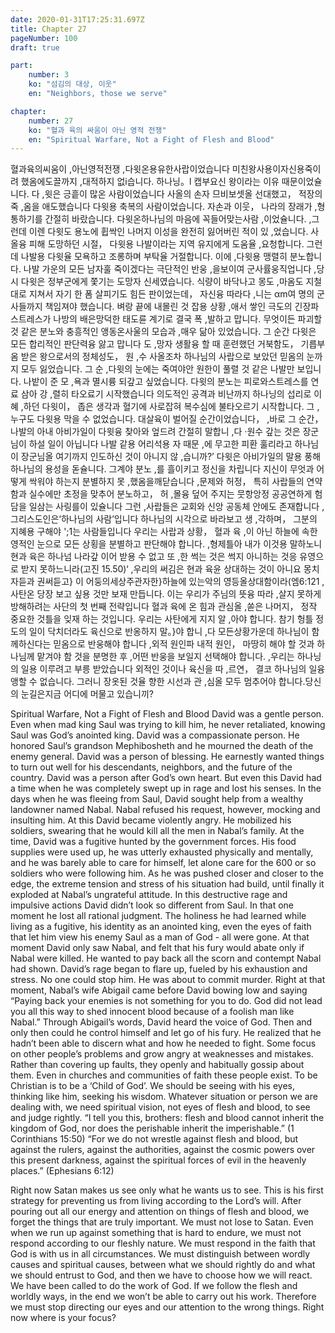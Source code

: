 ```yaml
---
date: 2020-01-31T17:25:31.697Z
title: Chapter 27
pageNumber: 100
draft: true

part:
    number: 3
    ko: "섬김의 대상, 이웃"
    en: "Neighbors, those we serve"

chapter:
    number: 27
    ko: "혈과 육의 싸움이 아닌 영적 전쟁"
    en: "Spiritual Warfare, Not a Fight of Flesh and Blood"
---
```


혈과육의씨움이 ,아닌영적전쟁 ,다윗온용유한사랍이었습니다 미친왕사용이자신용죽이려 했옴에도끌까지 ,대적하지 없i습니다. 하나닝。l 캡부요신 왕이라는 이유 때문이었슐니다. 다 ,윗은 긍흩이 많온 사람이었습니다 사올의 손자 므비보셋올 선대했고， 적장의 죽 ,옴을 애도했습니다 다윗용 축복의 사람이었습니다. 자손과 이웃， 나라의 장래가 ,형통하기를 간절히 바랐습니다. 다윗온하나님의 마음에 꼭들어맞는사람 ,이었슐니다. ,그런데 이렌 다윗도 용노에 휩싹인 나머지 이성을 완전히 잃어버린 적이 있 ,었습니다. 사올융 피해 도망하던 시절， 다윗용 나발이라는 지역 유지에게 도움율 ,요청합니다. 그런데 나발용 다윗율 모욕하고 조롱하며 부탁율 거절합니다. 이에 ,다윗용 맹렬히 분노합니다. 나발 가운의 모든 남자훌 죽이겠다는 극단적인 반웅 ,을보이여 군사률웅직업니다 ,당시 다윗은 정부군에게 쫓기는 도망자 신세였습니다. 식량이 바닥나고 몽도 ,마옴도 지철 대로 지쳐서 자기 한 폼 살피기도 힘든 판이었는데， 자신융 따라다 ,니는 αm여 명의 군사들까지 책임져야 했습니다. 벼랑 끝에 내몰린 것 잡용 상황 ,애서 쌓인 극도의 긴장파 스트레스가 나방의 배은망덕한 태도륜 계기로 결국 폭 ,발하고 맙니다. 무엇이든 파괴할 것 같은 분노와 충흥적인 앵동온사울의 모습과 ,매우 닮아 있었습니다. 그 순간 다윗은 모든 합리적인 판단력융 앓고 맙니다 도 ,망자 생활융 할 때 훈련했던 거북함도， 기릅부옴 받은 왕으로서의 정체성도， 원 ,수 사올조차 하나님의 사랍으로 보았던 믿옴의 눈까지 모두 잃었습니다. 그 순 ,다윗의 눈에는 죽여야안 원한이 풀렬 것 같은 나발만 보입니다. 나밭이 준 모 ,욕과 멸시륭 되갚고 싶었습니다. 다윗의 분노는 피로와스트레스를 연료 삼아 강 ,렬히 타오료기 시작했습니다 의도적인 공격과 비난까지 하나닝의 섭리로 이혜 ,하던 다윗이， 좁은 생각과 혈기에 사로잡혀 복수심에 불타오르기 시작합니다. 그 ,누구도 다윗용 막을 수 없었습니다. 대살육이 벌어질 순간이었습니다， ,바로 그 순간， 나발의 아내 아비가일이 다윗융 찾아와 엎드려 간절히 말합니 ,다 ·원수 갚는 것은 장군님이 하설 일이 아닙니다 나발 같용 어리석용 자 때문 ,에 무고한 피환 훌리라고 하나님이 장군님올 여기까지 인도하신 것이 아니지 않 ,습니까?’ 다윗은 아비가일의 말용 풍해 하나님의 용성을 돋슐니다. 그계야 분노 ,를 흘이키고 정신을 차립니다 지신이 무엇과 어떻게 싹워야 하는지 분별하지 못 ,했옴을깨닫습니다 ,문제와 허정， 특히 사랍들의 연약함과 실수에만 초정을 맞추어 분노하고， 허 ,몰융 덮어 주지는 뭇항앙정 공공연하게 험담을 일삼는 사링를이 있슐니다 그런 ,사랍들은 교회와 신앙 공동체 안에도 존재합니다 ,그리스도인은‘하나님의 사람’입니다 하나님의 시각으로 바라보고 생 ,각하며， 그분의 지혜용 구해야 ';1는 사람들입니다 우리는 사랍과 상황， 혈과 육 ,이 아닌 하늘에 속한 영적인 눈으로 모든 상횡을 분별하고 판단해야 합니다. ,형제틀아 내가 이것용 말하노니 현과 육은 하나넘 나라갚 이어 받용 수 없고 또 ,한 썩는 것은 썩지 아니하는 것응 유영으로 받지 못하느니라(고진 15.50)‘ ,우리의 써김은 현과 육윤 상대하는 것이 아니요 몽치자듣과 권써듣고} 이 어둥의세상주관자한}하늘에 있는악의 영등올상대함이라(엠6:121 ,사탄온 당장 보고 싶용 것만 보재 만듭니다. 이는 우리가 주님의 뜻융 따라 ,살지 못하게 방해하려는 사단의 첫 번째 전략입니다 혈과 육에 온 힘과 관심올 ,쏟은 나머지， 정작 중요한 것틀을 잊재 하는 것입니다. 우리는 사탄에게 지지 알 ,아야 합니다. 참기 헝틀 정도의 일이 닥치더라도 육신으로 반옹하지 말。}야 합니 ,다 모든상황가운데 하나님이 함께하신다는 믿옴으로 반웅해야 합니다 ,외적 원인파 내적 원인， 마땅히 해야 할 것과 하나님께 맡겨야 함 것을 분명한 후 ,어떤 반웅을 보일지 선택해야 합니다. ,우리는 하나닝의 일용 이루려고 부릉 받았습니다 외적인 것이나 육신을 따 ,르연， 결코 하나님의 일융 앵할 수 없습니다. 그러니 장옷된 것율 향한 시선과 관 ,심올 모두 멈추어야 합니다.당신의 눈길은지금 어디에 머물고 있습니끼?


  Spiritual Warfare, Not a Fight of Flesh and Blood
      David was a gentle person. Even when mad king Saul was trying to kill him, he never retaliated, knowing Saul was God’s anointed king. David was a compassionate person. He honored Saul’s grandson Mephibosheth and he mourned the death of the enemy general. David was a person of blessing. He earnestly wanted things to turn out well for his descendants, neighbors, and the future of the country. David was a person after God’s own heart.
      But even this David had a time when he was completely swept up in rage and lost his senses. In the days when he was fleeing from Saul, David sought help from a wealthy landowner named Nabal. Nabal refused his request, however, mocking and insulting him. At this David became violently angry. He mobilized his soldiers, swearing that he would kill all the men in Nabal’s family.
      At the time, David was a fugitive hunted by the government forces. His food supplies were used up, he was utterly exhausted physically and mentally, and he was barely able to care for himself, let alone care for the 600 or so soldiers who were following him. As he was pushed closer and closer to the edge, the extreme tension and stress of his situation had build, until finally it exploded at Nabal’s ungrateful attitude. In this destructive rage and impulsive actions David didn’t look so different from Saul. In that one moment he lost all rational judgment. The holiness he had learned while living as a fugitive, his identity as an anointed king, even the eyes of faith that let him view his enemy Saul as a man of God - all were gone. At that moment David only saw Nabal, and felt that his fury would abate only if Nabal were killed. He wanted to pay back all the scorn and contempt Nabal had shown. David’s rage began to flare up, fueled by his exhaustion and stress. No one could stop him. He was about to commit murder.
      Right at that moment, Nabal’s wife Abigail came before David bowing low and saying “Paying back your enemies is not something for you to do. God did not lead you all this way to shed innocent blood because of a foolish man like Nabal.” Through Abigail’s words, David heard the voice of God. Then and only then could he control himself and let go of his fury. He realized that he hadn’t been able to discern what and how he needed to fight.
  Some focus on other people’s problems and grow angry at weaknesses and mistakes. Rather than covering up faults, they openly and habitually gossip about them. Even in churches and communities of faith these people exist.
  To be Christian is to be a ‘Child of God’. We should be seeing with his eyes, thinking like him, seeking his wisdom. Whatever situation or person we are dealing with, we need spiritual vision, not eyes of flesh and blood, to see and judge rightly.
  “I tell you this, brothers: flesh and blood cannot inherit the kingdom of God, nor does the perishable inherit the imperishable.” (1 Corinthians 15:50)
  “For we do not wrestle against flesh and blood, but against the rulers, against the authorities, against the cosmic powers over this present darkness, against the spiritual forces of evil in the heavenly places.” (Ephesians 6:12)

  Right now Satan makes us see only what he wants us to see. This is his first strategy for preventing us from living according to the Lord’s will. After pouring out all our energy and attention on things of flesh and blood, we forget the things that are truly important. We must not lose to Satan. Even when we run up against something that is hard to endure, we must not respond according to our fleshly nature. We must respond in the faith that God is with us in all circumstances. We must distinguish between wordly causes and spiritual causes, between what we should rightly do and what we should entrust to God, and then we have to choose how we will react.
  We have been called to do the work of God. If we follow the flesh and worldly ways, in the end we won’t be able to carry out his work. Therefore we must stop directing our eyes and our attention to the wrong things. Right now where is your focus?
